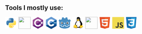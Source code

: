 ## Tools I mostly use:
<p align="left">
  <img width=40 height=40 src="https://raw.githubusercontent.com/devicons/devicon/master/icons/python/python-original.svg"> <!-- Python -->
  <img width=40 height=40 src="https://upload.wikimedia.org/wikipedia/commons/1/19/C_Logo.png"> <!-- C -->
  <img width=40 height=40 src="https://raw.githubusercontent.com/devicons/devicon/master/icons/csharp/csharp-original.svg"> <!-- C# -->
  <img width=40 height=40 src="https://raw.githubusercontent.com/devicons/devicon/master/icons/cplusplus/cplusplus-original.svg"> <!-- C++ -->
  <img width=40 height=40 src="https://raw.githubusercontent.com/devicons/devicon/master/icons/godot/godot-original.svg"> <!-- Godot -->
  <img width=40 height=40 src="https://raw.githubusercontent.com/devicons/devicon/master/icons/linux/linux-original.svg"> <!-- Linux -->
  <img width=40 height=40 src="https://www.debian.org/logos/openlogo-nd.svg"> <!-- Debian 13 -->
  <img width=40 height=40 src="https://raw.githubusercontent.com/devicons/devicon/master/icons/html5/html5-original.svg"> <!-- HTML -->
  <img width=40 height=40 src="https://raw.githubusercontent.com/devicons/devicon/master/icons/javascript/javascript-original.svg"> <!-- JavaScript -->
  <img width=40 height=40 src="https://raw.githubusercontent.com/devicons/devicon/master/icons/css3/css3-original.svg"> <!-- CSS -->  
</p>

<!--
**cantputgreekletters/cantputgreekletters** is a ✨ _special_ ✨ repository because its `README.md` (this file) appears on your GitHub profile.
-->
